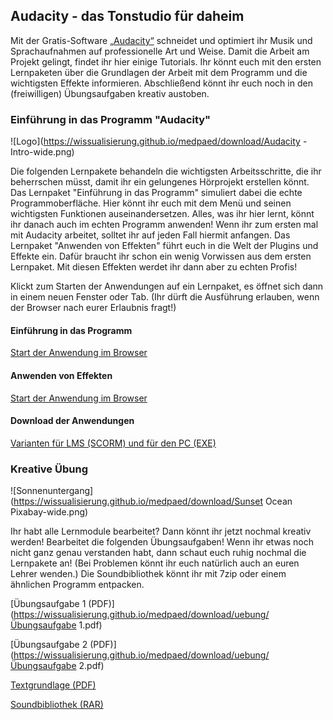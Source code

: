 ## Audacity - das Tonstudio für daheim

Mit der Gratis-Software [„Audacity“](http://www.audacityteam.org/) schneidet und optimiert ihr Musik und Sprachaufnahmen auf professionelle Art und Weise. Damit die Arbeit am Projekt gelingt, findet ihr hier einige Tutorials. Ihr könnt euch mit den ersten Lernpaketen über die Grundlagen der Arbeit mit dem Programm und die wichtigsten Effekte informieren. Abschließend könnt ihr euch noch in den (freiwilligen) Übungsaufgaben kreativ austoben.

### Einführung in das Programm "Audacity"

![Logo](https://wissualisierung.github.io/medpaed/download/Audacity - Intro-wide.png)

Die folgenden Lernpakete behandeln die wichtigsten Arbeitsschritte, die ihr beherrschen müsst, damit ihr ein gelungenes Hörprojekt erstellen könnt. Das Lernpaket "Einführung in das Programm" simuliert dabei die echte Programmoberfläche. Hier könnt ihr euch mit dem Menü und seinen wichtigsten Funktionen auseinandersetzen. Alles, was ihr hier lernt, könnt ihr danach auch im echten Programm anwenden! Wenn ihr zum ersten mal mit Audacity arbeitet, solltet ihr auf jeden Fall hiermit anfangen. Das Lernpaket "Anwenden von Effekten" führt euch in die Welt der Plugins und Effekte ein. Dafür braucht ihr schon ein wenig Vorwissen aus dem ersten Lernpaket. Mit diesen Effekten werdet ihr dann aber zu echten Profis!

Klickt zum Starten der Anwendungen auf ein Lernpaket, es öffnet sich dann in einem neuen Fenster oder Tab. (Ihr dürft die Ausführung erlauben, wenn der Browser nach eurer Erlaubnis fragt!)

#### Einführung in das Programm 

[Start der Anwendung im Browser](https://wissualisierung.github.io/medpaed/download/html5-audacity/story.html)

#### Anwenden von Effekten

[Start der Anwendung im Browser](https://wissualisierung.github.io/medpaed/download/html5-effekte/index.html)

#### Download der Anwendungen

[Varianten für LMS (SCORM) und für den PC (EXE)](https://www.magentacloud.de/share/fuaas0h-gu)

### Kreative Übung

![Sonnenuntergang](https://wissualisierung.github.io/medpaed/download/Sunset Ocean Pixabay-wide.png)

Ihr habt alle Lernmodule bearbeitet? Dann könnt ihr jetzt nochmal kreativ werden! Bearbeitet die folgenden Übungsaufgaben! Wenn ihr etwas noch nicht ganz genau verstanden habt, dann schaut euch ruhig nochmal die Lernpakete an! (Bei Problemen könnt ihr euch natürlich auch an euren Lehrer wenden.) Die Soundbibliothek könnt ihr mit 7zip oder einem ähnlichen Programm entpacken. 

[Übungsaufgabe 1 (PDF)](https://wissualisierung.github.io/medpaed/download/uebung/Übungsaufgabe 1.pdf)

[Übungsaufgabe 2 (PDF)](https://wissualisierung.github.io/medpaed/download/uebung/Übungsaufgabe 2.pdf)

[Textgrundlage (PDF)](https://wissualisierung.github.io/medpaed/download/uebung/Textgrundlage.pdf)

[Soundbibliothek (RAR)](https://wissualisierung.github.io/medpaed/download/uebung/soundbibliothek-cc0.rar)
